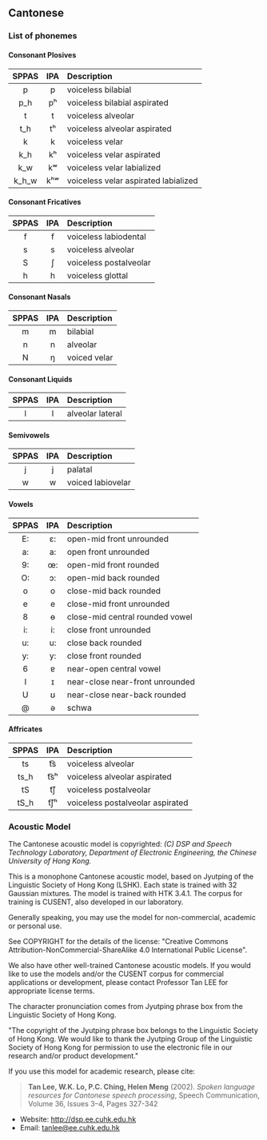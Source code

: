 ## Cantonese


### List of phonemes


#### Consonant Plosives

| SPPAS |  IPA  | Description                  | 
|:-----:|:-----:|:-----------------------------|
|   p   |   p   | voiceless bilabial           | 
|   p_h |   pʰ  | voiceless bilabial aspirated | 
|   t   |   t   | voiceless alveolar           | 
|   t_h |   tʰ  | voiceless alveolar aspirated | 
|   k   |   k   | voiceless velar              | 
|   k_h |   kʰ  | voiceless velar aspirated    | 
|   k_w |   kʷ  | voiceless velar labialized   |
| k_h_w |   kʰʷ | voiceless velar aspirated labialized |


#### Consonant Fricatives

| SPPAS |  IPA  | Description            | 
|:-----:|:-----:|:-----------------------|
|   f   |   f   | voiceless labiodental  | 
|   s   |   s   | voiceless alveolar     | 
|   S   |   ʃ   | voiceless postalveolar | 
|   h   |   h   | voiceless glottal      | 


#### Consonant Nasals

| SPPAS |  IPA  | Description            | 
|:-----:|:-----:|:-----------------------|
|   m   |   m   | bilabial               | 
|   n   |   n   | alveolar               | 
|   N   |   ŋ   | voiced velar           | 


#### Consonant Liquids

| SPPAS |  IPA  | Description            | 
|:-----:|:-----:|:-----------------------|
|   l   |   l   | alveolar lateral       | 


#### Semivowels

| SPPAS |  IPA  | Description            | 
|:-----:|:-----:|:-----------------------|
|   j   |   j   | palatal                | 
|   w   |   w   | voiced labiovelar      | 


#### Vowels

| SPPAS |  IPA  | Description                     |
|:-----:|:-----:|:--------------------------------|
|   E:  |   ɛ:  | open-mid front unrounded        |
|   a:  |   a:  | open front unrounded            | 
|   9:  |   œ:  | open-mid front rounded          |
|   O:  |   ɔ:  | open-mid back rounded           | 
|   o   |   o   | close-mid back rounded          | 
|   e   |   e   | close-mid front unrounded       |
|   8   |   ɵ   | close-mid central rounded vowel |
|   i:  |   i:  | close front unrounded           | 
|   u:  |   u:  | close back rounded              |
|   y:  |   y:  | close front rounded             | 
|   6   |   ɐ   | near-open central vowel         |
|   I   |   ɪ   | near-close near-front unrounded | 
|   U   |   ʊ   | near-close near-back rounded    | 
|   @   |   ə   | schwa                           | 


#### Affricates

| SPPAS |  IPA  | Description                      |
|:-----:|:-----:|:---------------------------------|
|  ts   |  t͡s   | voiceless alveolar               |
|  ts_h |  t͡sʰ  | voiceless alveolar aspirated     |
|  tS   |  t͡ʃ   | voiceless postalveolar           |  
|  tS_h |  t͡ʃʰ  | voiceless postalveolar aspirated |  



### Acoustic Model

The Cantonese acoustic model is copyrighted: 
*(C) DSP and Speech Technology Laboratory, Department of Electronic Engineering,
the Chinese University of Hong Kong.*

This is a monophone Cantonese acoustic model, based on Jyutping of the
Linguistic Society of Hong Kong  (LSHK). Each state is trained with 32
Gaussian mixtures. The model is trained with HTK 3.4.1.
The corpus for training is CUSENT, also developed in our laboratory.

Generally speaking, you may use the model for non-commercial, academic or
personal use.

See COPYRIGHT for the details of the license:
"Creative Commons Attribution-NonCommercial-ShareAlike 4.0 International Public License".

We also have other well-trained Cantonese acoustic models.
If you would like to use the models and/or the CUSENT corpus for commercial
applications or development, please contact Professor Tan LEE for appropriate
license terms.

The character pronunciation comes from Jyutping phrase box from the Linguistic
Society of Hong Kong.

"The copyright of the Jyutping phrase box belongs to the Linguistic Society
of Hong Kong. We would like to thank the Jyutping Group of the Linguistic
Society of Hong Kong for permission to use the electronic file in our research
and/or product development."

If you use this model for academic research, please cite:

>**Tan Lee, W.K. Lo, P.C. Ching, Helen Meng** (2002).
>*Spoken language resources for Cantonese speech processing*,
>Speech Communication, Volume 36, Issues 3–4, Pages 327-342

- Website: <http://dsp.ee.cuhk.edu.hk>
- Email: tanlee@ee.cuhk.edu.hk


